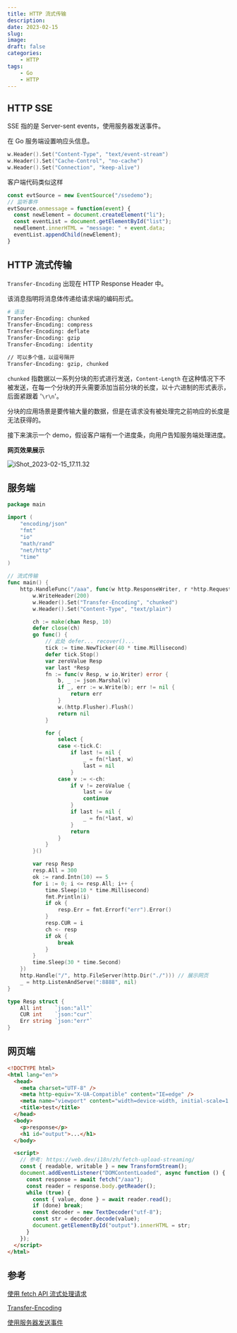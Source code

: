 ```yaml
---
title: HTTP 流式传输
description: 
date: 2023-02-15 
slug: 
image: 
draft: false
categories:
    - HTTP
tags:
    - Go
    - HTTP
---
```


## HTTP SSE

SSE 指的是 Server-sent events，使用服务器发送事件。

在 Go 服务端设置响应头信息。

```go
w.Header().Set("Content-Type", "text/event-stream")
w.Header().Set("Cache-Control", "no-cache")
w.Header().Set("Connection", "keep-alive")
```

客户端代码类似这样

```js
const evtSource = new EventSource("/ssedemo");
// 监听事件
evtSource.onmessage = function(event) {
  const newElement = document.createElement("li");
  const eventList = document.getElementById("list");
  newElement.innerHTML = "message: " + event.data;
  eventList.appendChild(newElement);
}
```

## HTTP 流式传输

`Transfer-Encoding` 出现在 HTTP Response Header 中。

该消息指明将消息体传递给请求端的编码形式。

```bash
# 语法
Transfer-Encoding: chunked
Transfer-Encoding: compress
Transfer-Encoding: deflate
Transfer-Encoding: gzip
Transfer-Encoding: identity

// 可以多个值，以逗号隔开
Transfer-Encoding: gzip, chunked
```

`chunked` 指数据以一系列分块的形式进行发送，`Content-Length` 在这种情况下不被发送，在每一个分块的开头需要添加当前分块的长度，以十六进制的形式表示，后面紧跟着 '`\r\n`'。

分块的应用场景是要传输大量的数据，但是在请求没有被处理完之前响应的长度是无法获得的。

接下来演示一个 demo，假设客户端有一个进度条，向用户告知服务端处理进度。

**网页效果展示**

![iShot_2023-02-15_17.11.32](http://img.golang.space/img-1676452325334.gif)

## 服务端

```go
package main

import (
	"encoding/json"
	"fmt"
	"io"
	"math/rand"
	"net/http"
	"time"
)

// 流式传输
func main() {
	http.HandleFunc("/aaa", func(w http.ResponseWriter, r *http.Request) {
		w.WriteHeader(200)
		w.Header().Set("Transfer-Encoding", "chunked")
		w.Header().Set("Content-Type", "text/plain")

		ch := make(chan Resp, 10)
		defer close(ch)
		go func() {
			// 此处 defer... recover()...
			tick := time.NewTicker(40 * time.Millisecond)
			defer tick.Stop()
			var zeroValue Resp
			var last *Resp
			fn := func(v Resp, w io.Writer) error {
				b, _ := json.Marshal(v)
				if _, err := w.Write(b); err != nil {
					return err
				}
				w.(http.Flusher).Flush()
				return nil
			}

			for {
				select {
				case <-tick.C:
					if last != nil {
						_ = fn(*last, w)
						last = nil
					}
				case v := <-ch:
					if v != zeroValue {
						last = &v
						continue
					}
					if last != nil {
						_ = fn(*last, w)
					}
					return
				}
			}
		}()

		var resp Resp
		resp.All = 300
		ok := rand.Intn(10) == 5
		for i := 0; i <= resp.All; i++ {
			time.Sleep(10 * time.Millisecond)
			fmt.Println(i)
			if ok {
				resp.Err = fmt.Errorf("err").Error()
			}
			resp.CUR = i
			ch <- resp
			if ok {
				break
			}
		}
		time.Sleep(30 * time.Second)
	})
	http.Handle("/", http.FileServer(http.Dir("./"))) // 展示网页
	_ = http.ListenAndServe(":8888", nil)
}

type Resp struct {
	All int    `json:"all"`
	CUR int    `json:"cur"`
	Err string `json:"err"`
}
```



## 网页端

```html
<!DOCTYPE html>
<html lang="en">
  <head>
    <meta charset="UTF-8" />
    <meta http-equiv="X-UA-Compatible" content="IE=edge" />
    <meta name="viewport" content="width=device-width, initial-scale=1.0" />
    <title>test</title>
  </head>
  <body>
    <p>response</p>
    <h1 id="output">...</h1>
  </body>

  <script>
    // 参考: https://web.dev/i18n/zh/fetch-upload-streaming/
    const { readable, writable } = new TransformStream();
    document.addEventListener("DOMContentLoaded", async function () {
      const response = await fetch("/aaa");
      const reader = response.body.getReader();
      while (true) {
        const { value, done } = await reader.read();
        if (done) break;
        const decoder = new TextDecoder("utf-8");
        const str = decoder.decode(value);
        document.getElementById("output").innerHTML = str;
      }
    });
  </script>
</html>

```



## 参考

[使用 fetch API 流式处理请求](https://web.dev/i18n/zh/fetch-upload-streaming/)

[Transfer-Encoding](https://developer.mozilla.org/zh-CN/docs/Web/HTTP/Headers/Transfer-Encoding)

[使用服务器发送事件](https://developer.mozilla.org/zh-CN/docs/Web/API/Server-sent_events/Using_server-sent_events)

